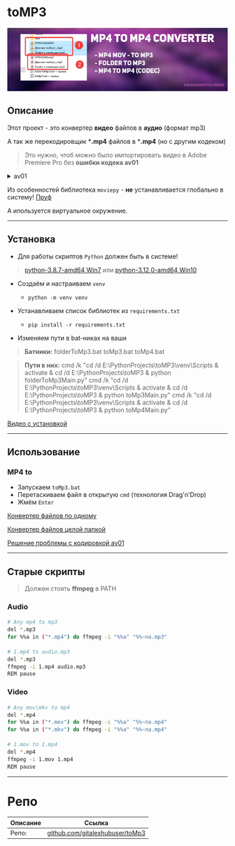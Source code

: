 # toMP3

![](Images/Logo.png)

## Описание

Этот проект - это конвертер **видео** файлов в **аудио** (формат mp3)

А так же перекодировщик ***.mp4** файлов в ***.mp4** (но с другим кодеком)

> Это нужно, чтоб можно было импортировать видео в Adobe Premiere Pro без **ошибки кодека av01**

<details>
<summary>av01</summary>

![](Images/av01.png)
</details>

Из особенностей библиотека `moviepy` - **не** устанавливается глобально в систему! [Пруф](https://youtu.be/gPL59fBfUKs)

А ипользуется виртуальное окружение. 

---

## Установка

- Для работы скриптов `Python` должен быть в системе!

> [python-3.8.7-amd64 Win7](https://www.python.org/ftp/python/3.8.7/python-3.8.7-amd64.exe)
> или
> [python-3.12.0-amd64 Win10](https://www.python.org/ftp/python/3.12.0/python-3.12.0-amd64.exe)

- Создаём и настраиваем `venv`
    - `python -m venv venv`

- Устанавливаем список библиотек из `requirements.txt`
    - `pip install -r requirements.txt`

- Изменяем пути в bat-никах на ваши

> **Батники:**
> folderToMp3.bat
> toMp3.bat
> toMp4.bat

> **Пути в них:**
> cmd /k "cd /d E:\PythonProjects\toMP3\venv\Scripts & activate & cd /d E:\PythonProjects\toMP3 & python folderToMp3Main.py"
> cmd /k "cd /d E:\PythonProjects\toMP3\venv\Scripts & activate & cd /d E:\PythonProjects\toMP3 & python toMp3Main.py"
> cmd /k "cd /d E:\PythonProjects\toMP3\venv\Scripts & activate & cd /d E:\PythonProjects\toMP3 & python toMp4Main.py"

[Видео с установкой](https://youtu.be/UgHJQg2RJAI)

---

## Использование

### MP4 to
- Запускаем `toMp3.bat`
- Перетаскиваем файл в открытую `cmd` (технология Drag'n'Drop)
- Жмём `Enter`



[Конвертер файлов по одному](https://youtu.be/b8Apnfi1H8U)

[Конвертер файлов целой папкой](https://youtu.be/mIWgtYCkux0)

[Решение проблемы с кодировкой av01](https://youtu.be/h28vVPzJsBQ)

---

## Старые скрипты

> Должен стоять **ffmpeg** в PATH

### Audio

```bash
# Any mp4 to mp3
del *.mp3
for %%a in ("*.mp4") do ffmpeg -i "%%a" "%%~na.mp3"

# 1.mp4 to audio.mp3
del *.mp3
ffmpeg -i 1.mp4 audio.mp3
REM pause
```

### Video

```bash
# Any mov\mkv to mp4
del *.mp4
for %%a in ("*.mov") do ffmpeg -i "%%a" "%%~na.mp4"
for %%a in ("*.mkv") do ffmpeg -i "%%a" "%%~na.mp4"

# 1.mov to 1.mp4
del *.mp4
ffmpeg -i 1.mov 1.mp4
REM pause
```

---

# Репо
| Описание | Ссылка |
| ------ | ------ |
Репо: | [github.com/gitalexhubuser/toMp3](https://github.com/gitalexhubuser/toMp3)
